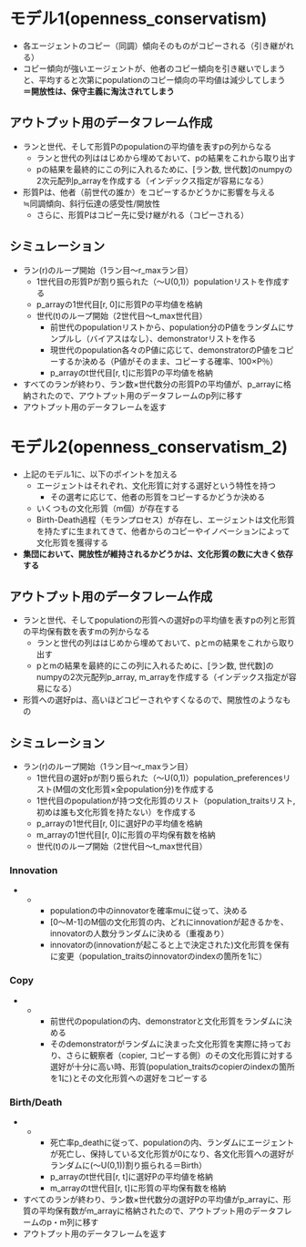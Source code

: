 # モデル1(openness_conservatism)
- 各エージェントのコピー（同調）傾向そのものがコピーされる（引き継がれる）
- コピー傾向が強いエージェントが、他者のコピー傾向を引き継いでしまうと、平均すると次第にpopulationのコピー傾向の平均値は減少してしまう<br>**＝開放性は、保守主義に淘汰されてしまう**
## アウトプット用のデータフレーム作成
- ランと世代、そして形質Pのpopulationの平均値を表すpの列からなる
	- ランと世代の列ははじめから埋めておいて、pの結果をこれから取り出す
	- pの結果を最終的にこの列に入れるために、[ラン数, 世代数]のnumpyの2次元配列p_arrayを作成する（インデックス指定が容易になる）
- 形質Pは、他者（前世代の誰か）をコピーするかどうかに影響を与える<br>≒同調傾向、斜行伝達の感受性/開放性
	- さらに、形質Pはコピー先に受け継がれる（コピーされる）
## シミュレーション
- ラン(r)のループ開始（1ラン目～r_maxラン目）
	- 1世代目の形質Pが割り振られた（～U(0,1)）populationリストを作成する
	- p_arrayの1世代目[r, 0]に形質Pの平均値を格納
	- 世代(t)のループ開始（2世代目～t_max世代目）
		- 前世代のpopulationリストから、population分のP値をランダムにサンプルし（バイアスはなし）、demonstratorリストを作る
		- 現世代のpopulation各々のP値に応じて、demonstratorのP値をコピーするか決める（P値がそのまま、コピーする確率、100×P％）
		- p_arrayのt世代目[r, t]に形質Pの平均値を格納
- すべてのランが終わり、ラン数×世代数分の形質Pの平均値が、p_arrayに格納されたので、アウトプット用のデータフレームのp列に移す
- アウトプット用のデータフレームを返す

# モデル2(openness_conservatism_2)
- 上記のモデル1に、以下のポイントを加える
	-  エージェントはそれぞれ、文化形質に対する選好という特性を持つ
		- その選考に応じて、他者の形質をコピーするかどうか決める
	-  いくつもの文化形質（m個）が存在する
	-  Birth-Death過程（モランプロセス）が存在し、エージェントは文化形質を持たずに生まれてきて、他者からのコピーやイノベーションによって文化形質を獲得する
-  **集団において、開放性が維持されるかどうかは、文化形質の数に大きく依存する**

## アウトプット用のデータフレーム作成
- ランと世代、そしてpopulationの形質への選好pの平均値を表すpの列と形質の平均保有数を表すmの列からなる
	- ランと世代の列ははじめから埋めておいて、pとmの結果をこれから取り出す
	- pとmの結果を最終的にこの列に入れるために、[ラン数, 世代数]のnumpyの2次元配列p_array, m_arrayを作成する（インデックス指定が容易になる）
- 形質への選好pは、高いほどコピーされやすくなるので、開放性のようなもの
## シミュレーション
- ラン(r)のループ開始（1ラン目～r_maxラン目）
	- 1世代目の選好pが割り振られた（～U(0,1)）population_preferencesリスト(M個の文化形質×全population分)を作成する
	- 1世代目のpopulationが持つ文化形質のリスト（population_traitsリスト, 初めは誰も文化形質を持たない）を作成する
	- p_arrayの1世代目[r, 0]に選好Pの平均値を格納
	- m_arrayの1世代目[r, 0]に形質の平均保有数を格納
	- 世代(t)のループ開始（2世代目～t_max世代目）<br>
### Innovation
-
	-
		- populationの中のinnovatorを確率muに従って、決める
		- [0～M-1]のM個の文化形質の内、どれにinnovationが起きるかを、innovatorの人数分ランダムに決める（重複あり）
		- innovatorの(innovationが起こると上で決定された)文化形質を保有に変更（population_traitsのinnovatorのindexの箇所を1に）

### Copy
-
	-
		- 前世代のpopulationの内、demonstratorと文化形質をランダムに決める
		- そのdemonstratorがランダムに決まった文化形質を実際に持っており、さらに観察者（copier, コピーする側）のその文化形質に対する選好が十分に高い時、形質(population_traitsのcopierのindexの箇所を1に)とその文化形質への選好をコピーする

### Birth/Death
-
	-
		- 死亡率p_deathに従って、populationの内、ランダムにエージェントが死亡し、保持している文化形質が0になり、各文化形質への選好がランダムに(～U(0,1))割り振られる＝Birth）
		- p_arrayのt世代目[r, t]に選好Pの平均値を格納
		- m_arrayのt世代目[r, t]に形質の平均保有数を格納
- すべてのランが終わり、ラン数×世代数分の選好Pの平均値がp_arrayに、形質の平均保有数がm_arrayに格納されたので、アウトプット用のデータフレームのp・m列に移す
- アウトプット用のデータフレームを返す
